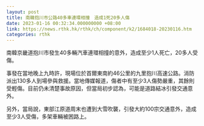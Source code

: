 ```yaml
---
layout: post
title: 南韓抱川市公路40多車連環相撞　造成1死20多人傷
date: 2023-01-16 00:32:34.000000000 +08:00
link: https://news.rthk.hk/rthk/ch/component/k2/1684018-20230116.htm
categories: rthk
---
```


南韓京畿道抱川市發生40多輛汽車連環相撞的意外，造成至少1人死亡，20多人受傷。

事發在當地晚上九時許，現場位於首爾東南約46公里的九里抱川高速公路。消防派出130多人到場參與救援。當地傳媒報道，傷者中有至少3人傷勢嚴重，其餘則受輕傷。目前仍未清楚事故原因，但當局初步認為，可能是道路結冰引發交通意外。

另外，當局說，東部江原道周末也遭到大雪吹襲，引發大約100宗交通意外，造成至少3人受傷，多架車輛被困路上。
